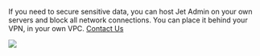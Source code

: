 If you need to secure sensitive data, you can host Jet Admin on your own servers and block all network connections. You can place it behind your VPN, in your own VPC. [Contact Us](http://jetadmin.io/contact)

![](https://gblobscdn.gitbook.com/assets%2F-LQ08RFAKZvFADEiXKFy%2F-MGi6R169_2JIw5Ff8rR%2F-MGi6WFVW4BsRi7nGPaa%2Fhow_it_work_on-premise_light_ver2.png?alt=media&token=aff82ee7-a077-4b16-bb4a-5a9e78138ccc)

